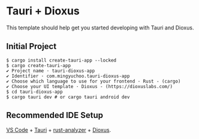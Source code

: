 # Tauri + Dioxus

This template should help get you started developing with Tauri and Dioxus.

## Initial Project

```shell
$ cargo install create-tauri-app --locked
$ cargo create-tauri-app
✔ Project name · tauri-dioxus-app
✔ Identifier · com.mingyuchoo.tauri-dioxus-app
✔ Choose which language to use for your frontend · Rust - (cargo)
✔ Choose your UI template · Dioxus - (https://dioxuslabs.com/)
$ cd tauri-dioxus-app
$ cargo tauri dev # or cargo tauri android dev
```

## Recommended IDE Setup

[VS Code](https://code.visualstudio.com/) + [Tauri](https://marketplace.visualstudio.com/items?itemName=tauri-apps.tauri-vscode) + [rust-analyzer](https://marketplace.visualstudio.com/items?itemName=rust-lang.rust-analyzer) + [Dioxus](https://marketplace.visualstudio.com/items?itemName=DioxusLabs.dioxus).
